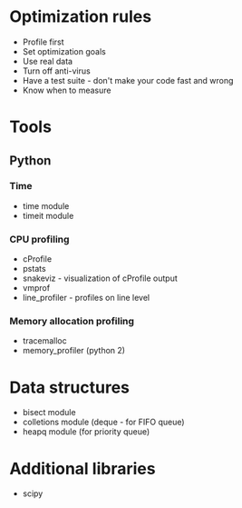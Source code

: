 # Optimization rules
- Profile first
- Set optimization goals
- Use real data
- Turn off anti-virus
- Have a test suite - don't make your code fast and wrong
- Know when to measure

# Tools
## Python
### Time
- time module
- timeit module

### CPU profiling
- cProfile
- pstats
- snakeviz - visualization of cProfile output
- vmprof
- line_profiler - profiles on line level

### Memory allocation profiling
- tracemalloc
- memory_profiler (python 2)

# Data structures
- bisect module
- colletions module (deque - for FIFO queue)
- heapq module (for priority queue)

# Additional libraries
- scipy 

